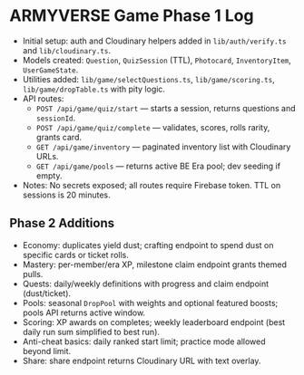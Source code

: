 # ARMYVERSE Game Phase 1 Log

- Initial setup: auth and Cloudinary helpers added in `lib/auth/verify.ts` and `lib/cloudinary.ts`.
- Models created: `Question`, `QuizSession` (TTL), `Photocard`, `InventoryItem`, `UserGameState`.
- Utilities added: `lib/game/selectQuestions.ts`, `lib/game/scoring.ts`, `lib/game/dropTable.ts` with pity logic.
- API routes:
  - `POST /api/game/quiz/start` — starts a session, returns questions and `sessionId`.
  - `POST /api/game/quiz/complete` — validates, scores, rolls rarity, grants card.
  - `GET /api/game/inventory` — paginated inventory list with Cloudinary URLs.
  - `GET /api/game/pools` — returns active BE Era pool; dev seeding if empty.
- Notes: No secrets exposed; all routes require Firebase token. TTL on sessions is 20 minutes.

## Phase 2 Additions

- Economy: duplicates yield dust; crafting endpoint to spend dust on specific cards or ticket rolls.
- Mastery: per-member/era XP, milestone claim endpoint grants themed pulls.
- Quests: daily/weekly definitions with progress and claim endpoint (dust/ticket).
- Pools: seasonal `DropPool` with weights and optional featured boosts; pools API returns active window.
- Scoring: XP awards on completes; weekly leaderboard endpoint (best daily run sum simplified to best run).
- Anti-cheat basics: daily ranked start limit; practice mode allowed beyond limit.
- Share: share endpoint returns Cloudinary URL with text overlay.
